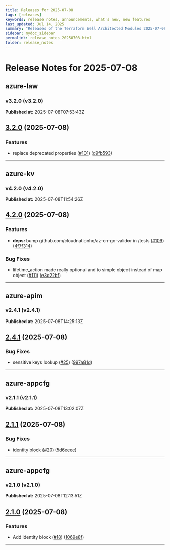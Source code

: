 ```yaml
---
title: Releases for 2025-07-08
tags: [releases]
keywords: release notes, announcements, what's new, new features
last_updated: Jul 14, 2025
summary: "Releases of the Terraform Well Architected Modules 2025-07-08"
sidebar: mydoc_sidebar
permalink: release_notes_20250708.html
folder: release_notes
---
```


# Release Notes for 2025-07-08

## azure-law
### v3.2.0 (v3.2.0)
**Published at:** 2025-07-08T07:53:43Z

## [3.2.0](https://github.com/CloudNationHQ/terraform-azure-law/compare/v3.1.0...v3.2.0) (2025-07-08)


### Features

* replace deprecated properties ([#101](https://github.com/CloudNationHQ/terraform-azure-law/issues/101)) ([d9fb593](https://github.com/CloudNationHQ/terraform-azure-law/commit/d9fb593fa7287cf0c694dce61449f43c2b51d27b))

---

## azure-kv
### v4.2.0 (v4.2.0)
**Published at:** 2025-07-08T11:54:26Z

## [4.2.0](https://github.com/CloudNationHQ/terraform-azure-kv/compare/v4.1.0...v4.2.0) (2025-07-08)


### Features

* **deps:** bump github.com/cloudnationhq/az-cn-go-validor in /tests ([#109](https://github.com/CloudNationHQ/terraform-azure-kv/issues/109)) ([4f7f314](https://github.com/CloudNationHQ/terraform-azure-kv/commit/4f7f3147c2cb176d9886f80829b7307925f69694))


### Bug Fixes

* lifetime_action made really optional and to simple object instead of map object ([#111](https://github.com/CloudNationHQ/terraform-azure-kv/issues/111)) ([e3d22bf](https://github.com/CloudNationHQ/terraform-azure-kv/commit/e3d22bfde1ebc80697cc187347c06fb4033c0901))

---

## azure-apim
### v2.4.1 (v2.4.1)
**Published at:** 2025-07-08T14:25:13Z

## [2.4.1](https://github.com/CloudNationHQ/terraform-azure-apim/compare/v2.4.0...v2.4.1) (2025-07-08)


### Bug Fixes

* sensitive keys lookup ([#25](https://github.com/CloudNationHQ/terraform-azure-apim/issues/25)) ([997a81d](https://github.com/CloudNationHQ/terraform-azure-apim/commit/997a81d56cf5eacf87ccaa084123a9e04b15075e))

---

## azure-appcfg
### v2.1.1 (v2.1.1)
**Published at:** 2025-07-08T13:02:07Z

## [2.1.1](https://github.com/CloudNationHQ/terraform-azure-appcfg/compare/v2.1.0...v2.1.1) (2025-07-08)


### Bug Fixes

* identity block ([#20](https://github.com/CloudNationHQ/terraform-azure-appcfg/issues/20)) ([5d6eeee](https://github.com/CloudNationHQ/terraform-azure-appcfg/commit/5d6eeeedddf44d83328e27c5c64f2dce05a0658e))

---

## azure-appcfg
### v2.1.0 (v2.1.0)
**Published at:** 2025-07-08T12:13:51Z

## [2.1.0](https://github.com/CloudNationHQ/terraform-azure-appcfg/compare/v2.0.0...v2.1.0) (2025-07-08)


### Features

* Add identity block ([#18](https://github.com/CloudNationHQ/terraform-azure-appcfg/issues/18)) ([1069e8f](https://github.com/CloudNationHQ/terraform-azure-appcfg/commit/1069e8fcc62cf38e0a5a3983366cbf2d1f8bbd41))

---

